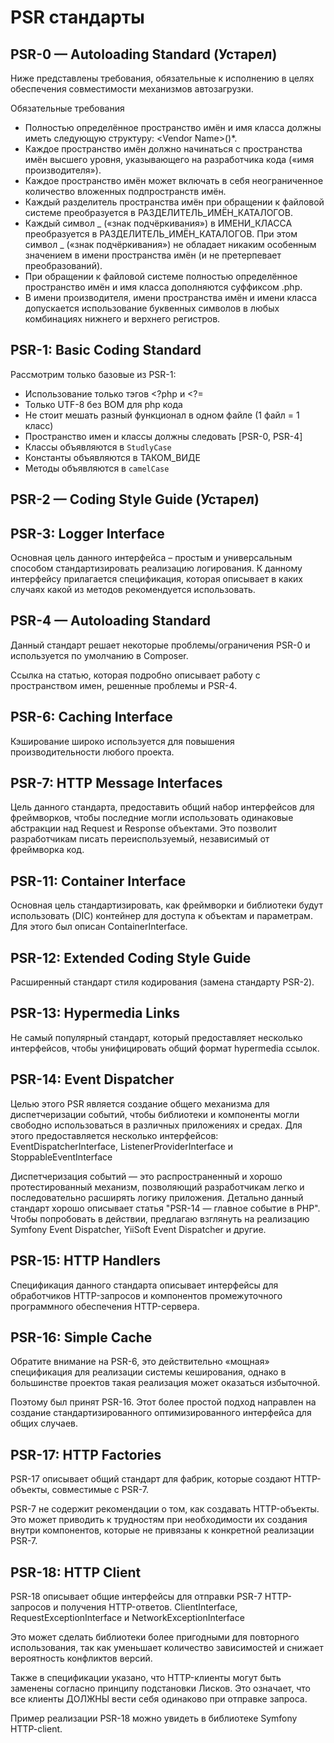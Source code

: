 # PSR стандарты

## PSR-0 — Autoloading Standard (Устарел)

Ниже представлены требования, обязательные к исполнению в целях обеспечения совместимости механизмов автозагрузки.

Обязательные требования

* Полностью определённое пространство имён и имя класса должны иметь следующую структуру: \<Vendor Name>\(<Namespace>\)*<Class Name>.
* Каждое пространство имён должно начинаться с пространства имён высшего уровня, указывающего на разработчика кода («имя производителя»).
* Каждое пространство имён может включать в себя неограниченное количество вложенных подпространств имён.
* Каждый разделитель пространства имён при обращении к файловой системе преобразуется в РАЗДЕЛИТЕЛЬ_ИМЁН_КАТАЛОГОВ.
* Каждый символ _ («знак подчёркивания») в ИМЕНИ_КЛАССА преобразуется в РАЗДЕЛИТЕЛЬ_ИМЁН_КАТАЛОГОВ. При этом символ _ («знак подчёркивания») не обладает никаким особенным значением в имени пространства имён (и не претерпевает преобразований).
* При обращении к файловой системе полностью определённое пространство имён и имя класса дополняются суффиксом .php.
* В имени производителя, имени пространства имён и имени класса допускается использование буквенных символов в любых комбинациях нижнего и верхнего регистров.


## PSR-1: Basic Coding Standard

Рассмотрим только базовые из PSR-1:

* Использование только тэгов <?php и <?=
* Только UTF-8 без BOM для php кода
* Не стоит мешать разный функционал в одном файле (1 файл = 1 класс)
* Пространство имен и классы должны следовать [PSR-0, PSR-4]
* Классы объявляются в `StudlyCase`
* Константы объявляются в ТАКОМ_ВИДЕ
* Методы объявляются в `camelCase`

## PSR-2 — Coding Style Guide (Устарел)

## PSR-3: Logger Interface

Основная цель данного интерфейса – простым и универсальным способом стандартизировать реализацию логирования. К данному интерфейсу прилагается спецификация, которая описывает в каких случаях какой из методов рекомендуется использовать.

## PSR-4 — Autoloading Standard

Данный стандарт решает некоторые проблемы/ограничения PSR-0 и используется по умолчанию в Composer.

Ссылка на статью, которая подробно описывает работу с пространством имен, решенные проблемы и PSR-4.

## PSR-6: Caching Interface

Кэширование широко используется для повышения производительности любого проекта.

## PSR-7: HTTP Message Interfaces

Цель данного стандарта, предоставить общий набор интерфейсов для фреймворков, чтобы последние могли использовать одинаковые абстракции над Request и Response объектами. Это позволит разработчикам писать переиспользуемый, независимый от фреймворка код.

## PSR-11: Container Interface
Основная цель стандартизировать, как фреймворки и библиотеки будут использовать (DIC) контейнер для доступа к объектам и параметрам. Для этого был описан ContainerInterface.

## PSR-12: Extended Coding Style Guide

Расширенный стандарт стиля кодирования (замена стандарту PSR-2). 

## PSR-13: Hypermedia Links

Не самый популярный стандарт, который предоставляет несколько интерфейсов, чтобы унифицировать общий формат hypermedia ссылок.

## PSR-14: Event Dispatcher

Целью этого PSR является создание общего механизма для диспетчеризации событий, чтобы библиотеки и компоненты могли свободно использоваться в различных приложениях и средах. Для этого предоставляется несколько интерфейсов:
EventDispatcherInterface, ListenerProviderInterface и StoppableEventInterface

Диспетчеризация событий — это распространенный и хорошо протестированный механизм, позволяющий разработчикам легко и последовательно расширять логику приложения. Детально данный стандарт хорошо описывает статья "PSR-14 — главное событие в PHP".
Чтобы попробовать в действии, предлагаю взглянуть на реализацию Symfony Event Dispatcher, YiiSoft Event Dispatcher и другие.

## PSR-15: HTTP Handlers

Спецификация данного стандарта описывает интерфейсы для обработчиков HTTP-запросов
и компонентов промежуточного программного обеспечения HTTP-сервера.

## PSR-16: Simple Cache

Обратите внимание на PSR-6, это действительно «мощная» спецификация для реализации системы кеширования, однако в большинстве проектов такая реализация может оказаться избыточной.

Поэтому был принят PSR-16. Этот более простой подход направлен на создание стандартизированного оптимизированного интерфейса для общих случаев. 

## PSR-17: HTTP Factories

PSR-17 описывает общий стандарт для фабрик, которые создают HTTP-объекты, совместимые с PSR-7.

PSR-7 не содержит рекомендации о том, как создавать HTTP-объекты. Это может приводить к трудностям при необходимости их создания внутри компонентов, которые не привязаны к конкретной реализации PSR-7.

## PSR-18: HTTP Client

PSR-18 описывает общие интерфейсы для отправки PSR-7 HTTP-запросов и получения HTTP-ответов.
ClientInterface, RequestExceptionInterface и NetworkExceptionInterface

Это может сделать библиотеки более пригодными для повторного использования, так как уменьшает количество зависимостей и снижает вероятность конфликтов версий.

Также в спецификации указано, что HTTP-клиенты могут быть заменены согласно принципу подстановки Лисков. Это означает, что все клиенты ДОЛЖНЫ вести себя одинаково при отправке запроса.

Пример реализации PSR-18 можно увидеть в библиотеке Symfony HTTP-client.
